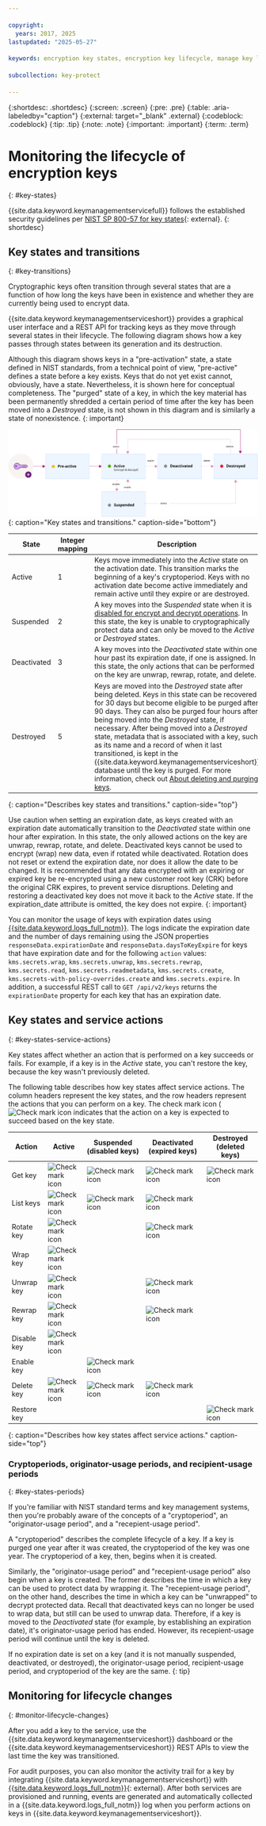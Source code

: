 ```yaml
---

copyright:
  years: 2017, 2025
lastupdated: "2025-05-27"

keywords: encryption key states, encryption key lifecycle, manage key lifecycle

subcollection: key-protect

---
```


{:shortdesc: .shortdesc}
{:screen: .screen}
{:pre: .pre}
{:table: .aria-labeledby="caption"}
{:external: target="_blank" .external}
{:codeblock: .codeblock}
{:tip: .tip}
{:note: .note}
{:important: .important}
{:term: .term}

# Monitoring the lifecycle of encryption keys
{: #key-states}

{{site.data.keyword.keymanagementservicefull}} follows the established security guidelines per [NIST SP 800-57 for key states](https://www.nist.gov/publications/recommendation-key-management-part-1-general-0){: external}.
{: shortdesc}

## Key states and transitions
{: #key-transitions}

Cryptographic keys often transition through several states that are a function of how long the keys have been in existence and whether they are currently being used to encrypt data.

{{site.data.keyword.keymanagementserviceshort}} provides a graphical user interface and a REST API for tracking keys as they move through several states in their lifecycle. The following diagram shows how a key passes through states between its generation and its destruction.

Although this diagram shows keys in a "pre-activation" state, a state defined in NIST standards, from a technical point of view, "pre-active" defines a state before a key exists. Keys that do not yet exist cannot, obviously, have a state. Nevertheless, it is shown here for conceptual completeness. The "purged" state of a key, in which the key material has been permanently shredded a certain period of time after the key has been moved into a _Destroyed_ state, is not shown in this diagram and is similarly a state of nonexistence.
{: important}

![Key states diagram.](../images/key-states.svg){: caption="Key states and transitions." caption-side="bottom"}

| State       | Integer mapping | Description |
| ----------- | --------------- | ----------- |
| Active      |       1         | Keys move immediately into the _Active_ state on the activation date. This transition marks the beginning of a key's cryptoperiod. Keys with no activation date become active immediately and remain active until they expire or are destroyed. |
| Suspended   |       2         | A key moves into the _Suspended_ state when it is [disabled for encrypt and decrypt operations](/docs/key-protect?topic=key-protect-disable-keys). In this state, the key is unable to cryptographically protect data and can only be moved to the _Active_ or _Destroyed_ states. |
| Deactivated |       3         | A key moves into the _Deactivated_ state within one hour past its expiration date, if one is assigned. In this state, the only actions that can be performed on the key are unwrap, rewrap, rotate, and delete. |
| Destroyed   |       5         | Keys are moved into the _Destroyed_ state after being deleted. Keys in this state can be recovered for 30 days but become eligible to be purged after 90 days. They can also be purged four hours after being moved into the _Destroyed_ state, if necessary. After being moved into a _Destroyed_ state, metadata that is associated with a key, such as its name and a record of when it last transitioned, is kept in the {{site.data.keyword.keymanagementserviceshort}} database until the key is purged. For more information, check out [About deleting and purging keys](/docs/key-protect?topic=key-protect-delete-purge-keys). |
{: caption="Describes key states and transitions." caption-side="top"}

Use caution when setting an expiration date, as keys created with an expiration date automatically transition to the _Deactivated_ state within one hour after expiration. In this state, the only allowed actions on the key are unwrap, rewrap, rotate, and delete. Deactivated keys cannot be used to encrypt (wrap) new data, even if rotated while deactivated. Rotation does not reset or extend the expiration date, nor does it allow the date to be changed. It is recommended that any data encrypted with an expiring or expired key be re-encrypted using a new customer root key (CRK) before the original CRK expires, to prevent service disruptions. Deleting and restoring a deactivated key does not move it back to the _Active_ state. If the expiration_date attribute is omitted, the key does not expire.
{: important}

You can monitor the usage of keys with expiration dates using [{{site.data.keyword.logs_full_notm}}](/docs/cloud-logs). The logs indicate the expiration date and the number of days remaining using the JSON properties `responseData.expirationDate` and `responseData.daysToKeyExpire` for keys that have expiration date and for the following `action` values: `kms.secrets.wrap`, `kms.secrets.unwrap`, `kms.secrets.rewrap`, `kms.secrets.read`, `kms.secrets.readmetadata`, `kms.secrets.create`, `kms.secrets-with-policy-overrides.create` and `kms.secrets.expire`. In addition, a successful REST call to `GET /api/v2/keys` returns the `expirationDate` property for each key that has an expiration date.

## Key states and service actions
{: #key-states-service-actions}

Key states affect whether an action that is performed on a key succeeds or fails. For example, if a key is in the _Active_ state, you can't restore the key, because the key wasn't previously deleted.

The following table describes how key states affect service actions. The column headers represent the key states, and the row headers represent the actions that you can perform on a key. The check mark icon (![Check mark icon](../../icons/checkmark-icon.svg) indicates that the action on a key is expected to succeed based on the key state.

| Action      | Active                                             | Suspended (disabled keys)                                         | Deactivated (expired keys)                                       | Destroyed (deleted keys)                                          |
| ----------- | -------------------------------------------------- | -------------------------------------------------- | -------------------------------------------------- | -------------------------------------------------- |
| Get key     | ![Check mark icon](../../icons/checkmark-icon.svg) | ![Check mark icon](../../icons/checkmark-icon.svg) | ![Check mark icon](../../icons/checkmark-icon.svg) | ![Check mark icon](../../icons/checkmark-icon.svg) |
| List keys   | ![Check mark icon](../../icons/checkmark-icon.svg) | ![Check mark icon](../../icons/checkmark-icon.svg) | ![Check mark icon](../../icons/checkmark-icon.svg) |                                                    |
| Rotate key  | ![Check mark icon](../../icons/checkmark-icon.svg) |  | ![Check mark icon](../../icons/checkmark-icon.svg) |                                                    |
| Wrap key    | ![Check mark icon](../../icons/checkmark-icon.svg) |                                                    |                                                    |                                                    |
| Unwrap key  | ![Check mark icon](../../icons/checkmark-icon.svg) |                                                    | ![Check mark icon](../../icons/checkmark-icon.svg) |                                                    |
| Rewrap key  | ![Check mark icon](../../icons/checkmark-icon.svg) |                                                    | ![Check mark icon](../../icons/checkmark-icon.svg) |                                                    |
| Disable key | ![Check mark icon](../../icons/checkmark-icon.svg) |                                                    |                                                    |                                                    |
| Enable key  |                                                    | ![Check mark icon](../../icons/checkmark-icon.svg) |                                                    |                                                    |
| Delete key  | ![Check mark icon](../../icons/checkmark-icon.svg) | ![Check mark icon](../../icons/checkmark-icon.svg) | ![Check mark icon](../../icons/checkmark-icon.svg) |                                                    |
| Restore key |                                                    |                                                    |                                                    | ![Check mark icon](../../icons/checkmark-icon.svg) |
{: caption="Describes how key states affect service actions." caption-side="top"}

### Cryptoperiods, originator-usage periods, and recipient-usage periods
{: #key-states-periods}

If you're familiar with NIST standard terms and key management systems, then you're probably aware of the concepts of a "cryptoperiod", an "originator-usage period", and a "recepient-usage period".

A "cryptoperiod" describes the complete lifecycle of a key. If a key is purged one year after it was created, the cryptoperiod of the key was one year. The cryptoperiod of a key, then, begins when it is created.

Similarly, the "originator-usage period" and "recepient-usage period" also begin when a key is created. The former describes the time in which a key can be used to protect data by wrapping it. The "recepient-usage period", on the other hand, describes the time in which a key can be "unwrapped" to decrypt protected data. Recall that deactivated keys can no longer be used to wrap data, but still can be used to unwrap data. Therefore, if a key is moved to the _Deactivated_ state (for example, by establishing an expiration date), it's originator-usage period has ended. However, its recepient-usage period will continue until the key is deleted.

If no expiration date is set on a key (and it is not manually suspended, deactivated, or destroyed), the originator-usage period, recipient-usage period, and cryptoperiod of the key are the same.
{: tip}

## Monitoring for lifecycle changes
{: #monitor-lifecycle-changes}

After you add a key to the service, use the {{site.data.keyword.keymanagementserviceshort}} dashboard or the {{site.data.keyword.keymanagementserviceshort}} REST APIs to view the last time the key was transitioned.

For audit purposes, you can also monitor the activity trail for a key by integrating {{site.data.keyword.keymanagementserviceshort}} with [{{site.data.keyword.logs_full_notm}}](/docs/cloud-logs){: external}. After both services are provisioned and running, events are generated and automatically collected in a {{site.data.keyword.logs_full_notm}} log when you perform actions on keys in {{site.data.keyword.keymanagementserviceshort}}.
